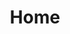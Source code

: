 ---
layout: layouts/home.njk
title: Home
intro:
  title: Gerry Turvey is a dancer, yoga teacher and artist.
  text: |
    Based in Leeds, her work playfully intervenes in public spaces, art galleries, and the natural environment

    Turvey World Dance is a collective of dancers and artists who come together to explore process and develop new work.
image:
  file: /uploads/MCB-A-2.jpg
  alt: 'Gerry performing'
  crop: 'gravity.center'
---